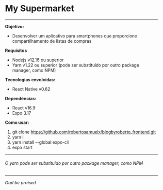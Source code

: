 # My Supermarket #
---
**Objetivo:**
- Desenvolver um aplicativo para smartphones que proporcione compartilhamento de listas de compras

**Requisitos**
- Nodejs v12.16 ou superior
- Yarn v1.22 ou superior (pode ser substituído por outro package manager, como NPM)

**Tecnologias envolvidas:**
- React Native v0.62

**Dependências:**
- React v16.9
- Expo 3.17

**Como usar:**
1. git clone https://github.com/robertosamuelx/blogbyroberto_frontend.git
2. yarn i
3. yarn install --global expo-cli
4. expo start
---
###### O yarn pode ser substituído por outro package manager, como NPM ######
---
*God be praised*